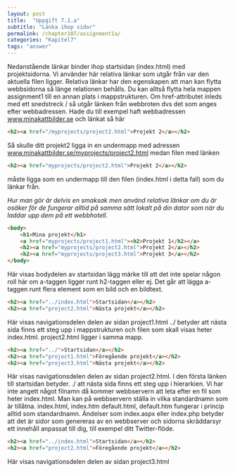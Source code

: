 ```yaml
---
layout: post
title:  "Uppgift 7.1.a"
subtitle: "Länka ihop sidor"
permalink: /chapter107/assignment1a/
categories: "Kapitel7"
tags: "answer"
---
```

Nedanstående länkar binder ihop startsidan (index.html) med projektsidorna. Vi använder här relativa länkar som utgår från var den aktuella filen ligger. Relativa länkar har den egenskapen att man kan flytta webbsidorna så länge relationen behålls. Du kan alltså flytta hela mappen assignment1 till en annan plats i mappstrukturen. Om href-attributet inleds med ett snedstreck / så utgår länken från webbroten dvs det som anges efter webbadressen. Hade du till exempel haft webbadressen www.minakattbilder.se och länkat så här
```html
<h2><a href="/myprojects/project2.html">Projekt 2</a></h2>
```
Så skulle ditt projekt2 ligga in en undermapp med adressen
www.minakattbilder.se/myprojects/project2.html
medan filen med länken
```html
<h2><a href="myprojects/project2.html">Projekt 2</a></h2>
```
måste ligga som en undermapp till den filen (index.html i detta fall) som du länkar från.

*Hur man gör är delvis en smaksak men använd relativa länkar om du är osäker för de fungerar alltid på samma sätt lokalt på din dator som när du laddar upp dem på ett webbhotell.*


```html
<body>
    <h1>Mina projekt</h1>
    <a href="myprojects/project1.html"><h2>Projekt 1</h2></a>
    <h2><a href="myprojects/project2.html">Projekt 2</a></h2>
    <h2><a href="myprojects/project3.html">Projekt 3</a></h2>
</body>
```
<figcaption>Här visas bodydelen av startsidan lägg märke till att det inte spelar någon roll här om a-taggen ligger runt h2-taggen eller ej. Det går att lägga a-taggen runt flera element som en bild och en bildtext.</figcaption>
<p></p>

```html
<h2><a href="../index.html">Startsidan</a></h2>
<h2><a href="project2.html">Nästa projekt</a></h2>
```
<figcaption>Här visas navigationsdelen delen av sidan project1.html ../ betyder att nästa sida finns ett steg upp i mappstrukturen och filen som skall visas heter index.html. project2.html ligger i samma mapp.</figcaption>
<p></p>

```html
<h2><a href="../">Startsidan</a></h2>
<h2><a href="project1.html">Föregående projekt</a></h2>
<h2><a href="project3.html">Nästa projekt</a></h2>
```
<figcaption>Här visas navigationsdelen delen av sidan project2.html. I den första länken till startsidan betyder. ./ att nästa sida finns ett steg upp i hierarkien. Vi har inte angett något filnamn då kommer webbservern att leta efter en fil som heter index.html. Man kan på webbservern ställa in vilka standardnamn som är tillåtna. index.html, index.htm default.html, default.htm fungerar i princip alltid som standardnamn. Ändelser som index.aspx eller index.php betyder att det är sidor som genereras av en webbserver och sidorna skräddarsyr ett innehåll anpassat till dig, till exempel ditt Twitter-flöde.</figcaption>
<p></p>

```html
<h2><a href="../index.html">Startsidan</a></h2>
<h2><a href="project2.html">Föregående projekt</a></h2>
```
<figcaption>Här visas navigationsdelen delen av sidan project3.html</figcaption>
